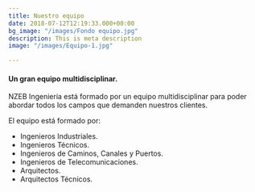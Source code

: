 ```yaml
---
title: Nuestro equipo
date: 2018-07-12T12:19:33.000+00:00
bg_image: "/images/Fondo equipo.jpg"
description: This is meta description
image: "/images/Equipo-1.jpg"

---
```

#### Un gran equipo multidisciplinar.

NZEB Ingeniería está formado por un equipo multidisciplinar para poder abordar todos los campos que demanden nuestros clientes.

El equipo está formado por:

* Ingenieros Industriales.
* Ingenieros Técnicos.
* Ingenieros de Caminos, Canales y Puertos.
* Ingenieros de Telecomunicaciones.
* Arquitectos.
* Arquitectos Técnicos.